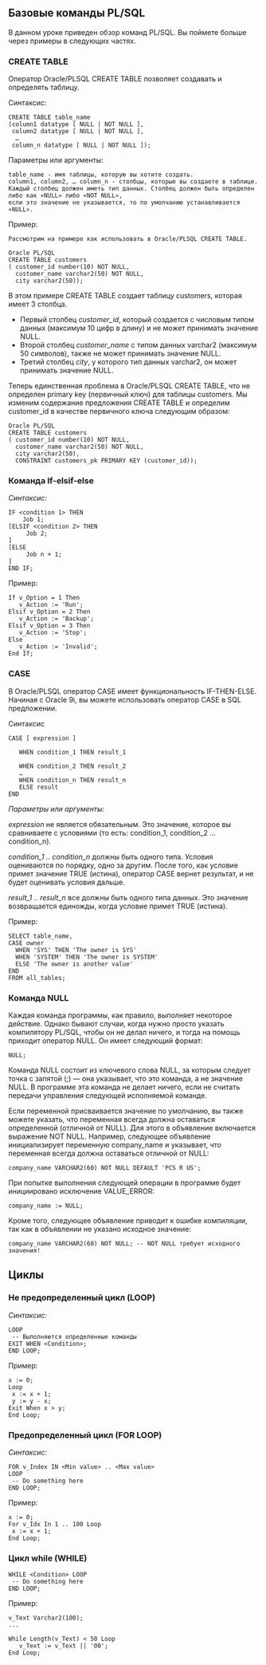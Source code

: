 ## Базовые команды PL/SQL

В данном уроке приведен обзор команд PL/SQL. Вы поймете больше через примеры в следующих частях.

### CREATE TABLE

Оператор Oracle/PLSQL CREATE TABLE позволяет создавать и определять таблицу.

Синтаксис:
```
CREATE TABLE table_name
(column1 datatype [ NULL | NOT NULL ],
 column2 datatype [ NULL | NOT NULL ],
  …
 column_n datatype [ NULL | NOT NULL ]);
```
Параметры или аргументы:
```
table_name - имя таблицы, которую вы хотите создать.
column1, column2, … column_n - столбцы, которые вы создаете в таблице. 
Каждый столбец должен иметь тип данных. Столбец должен быть определен либо как «NULL» либо «NOT NULL», 
если это значение не указывается, то по умолчанию устанавливается «NULL».
```
Пример:
```
Рассмотрим на примере как использовать в Oracle/PLSQL CREATE TABLE.

Oracle PL/SQL
CREATE TABLE customers
( customer_id number(10) NOT NULL,
  customer_name varchar2(50) NOT NULL,
  city varchar2(50));
```
В этом примере CREATE TABLE создает таблицу customers, которая имеет 3 столбца.

- Первый столбец _customer_id_, который создается с числовым типом данных (максимум 10 цифр в длину) 
и не может принимать значение NULL.
- Второй столбец _customer_name_ с типом данных varchar2 (максимум 50 символов), также не может принимать значение NULL.
- Третий столбец _city_, у которого тип данных varchar2, он может принимать значение NULL.

Теперь единственная проблема в Oracle/PLSQL CREATE TABLE, что не определен primary key (первичный ключ) для таблицы customers. Мы изменим содержание предложения CREATE TABLE и определим customer_id в качестве первичного ключа следующим образом:
```
Oracle PL/SQL
CREATE TABLE customers
( customer_id number(10) NOT NULL,
  customer_name varchar2(50) NOT NULL,
  city varchar2(50),
  CONSTRAINT customers_pk PRIMARY KEY (customer_id));
```

### Команда If-elsif-else

_Синтаксис:_

```
IF <condition 1> THEN
    Job 1;
[ELSIF <condition 2> THEN
     Job 2;
]
[ELSE
     Job n + 1;
]
END IF;
```

Пример:

```
If v_Option = 1 Then
   v_Action := 'Run';
Elsif v_Option = 2 Then
   v_Action := 'Backup';
Elsif v_Option = 3 Then
   v_Action := 'Stop';
Else
   v_Action := 'Invalid';
End If;
```

### CASE

В Oracle/PLSQL оператор CASE имеет функциональность IF-THEN-ELSE. Начиная с Oracle 9i, вы можете использовать оператор CASE в SQL предложении.

Синтаксис
```
CASE [ expression ]

   WHEN condition_1 THEN result_1

   WHEN condition_2 THEN result_2
   …
   WHEN condition_n THEN result_n
   ELSE result
END
```

_Параметры или аргументы:_

_expression_ не является обязательным. 
Это значение, которое вы сравниваете с условиями (то есть: condition_1, condition_2 … condition_n).

_condition_1 .. condition_n_ должны быть одного типа. Условия оцениваются по порядку, одно за другим. 
После того, как условие примет значение TRUE (истина), оператор CASE вернет результат, и не будет оценивать условия дальше.

_result_1 .. result_n_ все должны быть одного типа данных. 
Это значение возвращается единожды, когда условие примет TRUE (истина).

Пример:

```
SELECT table_name,
CASE owner
  WHEN 'SYS' THEN 'The owner is SYS'
  WHEN 'SYSTEM' THEN 'The owner is SYSTEM'
  ELSE 'The owner is another value'
END
FROM all_tables;
```

### Команда NULL
Каждая команда программы, как правило, выполняет некоторое действие. Однако бывают
случаи, когда нужно просто указать компилятору PL/SQL, чтобы он не делал ничего, и тогда на помощь приходит оператор NULL. 
Он имеет следующий формат:
```
NULL;
```
Команда NULL состоит из ключевого слова NULL,  за которым следует точка с запятой (;) — она указывает, 
что это команда, а не значение NULL. В программе эта команда не делает ничего, если не считать передачи 
управления следующей исполняемой команде.

Если переменной присваивается значение по умолчанию, вы также можете указать, что переменная всегда должна оставаться определенной (отличной от NULL). Для этого в объявление включается выражение NOT NULL. Например, следующее объявление инициализирует переменную company_name и указывает, что переменная всегда должна оставаться отличной от NULL:
```
company_name VARCHAR2(60) NOT NULL DEFAULT 'PCS R US';
```
При попытке выполнения следующей операции в программе будет инициировано исключение VALUE_ERROR:
```
company_name := NULL;
```
Кроме того, следующее объявление приводит к ошибке компиляции, так как в объявлении не указано исходное значение:
```
company_name VARCHAR2(60) NOT NULL; -- NOT NULL требует исходного значения!
```

## Циклы

### Не предопределенный цикл (LOOP)

_Синтаксис:_

```
LOOP
 -- Выполняются определенные команды
EXIT WHEN <Condition>;
END LOOP;
```

Пример:

```
x := 0;
Loop
 x := x + 1;
 y := y - x;
Exit When x > y;
End Loop;
```

### Предопределенный цикл (FOR LOOP)

_Синтаксис:_

```
FOR v_Index IN <Min value> .. <Max value>
LOOP
 -- Do something here
END LOOP;
```

Пример:

```
x := 0;
For v_Idx In 1 .. 100 Loop
 x := x + 1;
End Loop;
```

### Цикл while (WHILE)

```
WHILE <Condition> LOOP
 -- Do something here
END LOOP;
```

Пример:

```
v_Text Varchar2(100);
...
 
While Length(v_Text) < 50 Loop
   v_Text := v_Text || '00';
End Loop;
```

